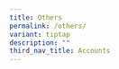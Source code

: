 ```yaml
---
title: Others
permalink: /others/
variant: tiptap
description: ""
third_nav_title: Accounts
---
```

